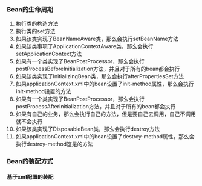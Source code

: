 

### Bean的生命周期

1. 执行类的构造方法
2. 执行类的set方法
3. 如果该类实现了BeanNameAware类，那么会执行setBeanName方法
4. 如果该类事项了ApplicationContextAware类，那么会执行setApplicationContext方法
5. 如果有一个类实现了BeanPostProcessor，那么会执行postProcessBeforeInitialization方法，并且对于所有的bean都会执行
6. 如果该类实现了InitializingBean类，那么会执行afterPropertiesSet方法
7. 如果applicationContext.xml中的bean设置了init-method属性，那么会执行init-method设置的方法
8. 如果有一个类实现了BeanPostProcessor，那么会执行postProcessAfterInitialization方法，并且对于所有的bean都会执行
9. 如果有自己的业务，那么会执行自己的方法，但是要自己去调用，自己不调用就不会执行
10. 如果该类实现了DisposableBean类，那么会执行destroy方法
11. 如果applicationContext.xml中的bean设置了destroy-method属性，那么会执行destroy-method这是的方法

### Bean的装配方式

#### 基于xml配置的装配

